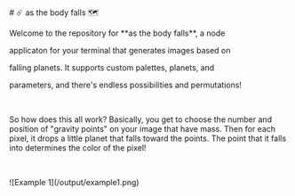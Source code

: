 \# ☄️ as the body falls 🗺️

Welcome to the repository for \*\*as the body falls\*\*, a node

applicaton for your terminal that generates images based on

falling planets. It supports custom palettes, planets, and

parameters, and there's endless possibilities and permutations!

&nbsp; 

So how does this all work? Basically, you get to choose the number and position of "gravity points" on your image that have mass. Then for each pixel, it drops a little planet that falls toward the points. The point that it falls into determines the color of the pixel!

&nbsp; 

!\[Example 1](/output/example1.png)

